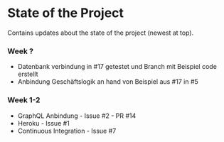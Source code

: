 # State of the Project

Contains updates about the state of the project (newest at top).

### Week ?

- Datenbank verbindung in #17 getestet und Branch mit Beispiel code erstellt
- Anbindung Geschäftslogik an hand von Beispiel aus #17 in #5

### Week 1-2

- GraphQL Anbindung - Issue #2 - PR #14
- Heroku - Issue #1 
- Continuous Integration - Issue #7
